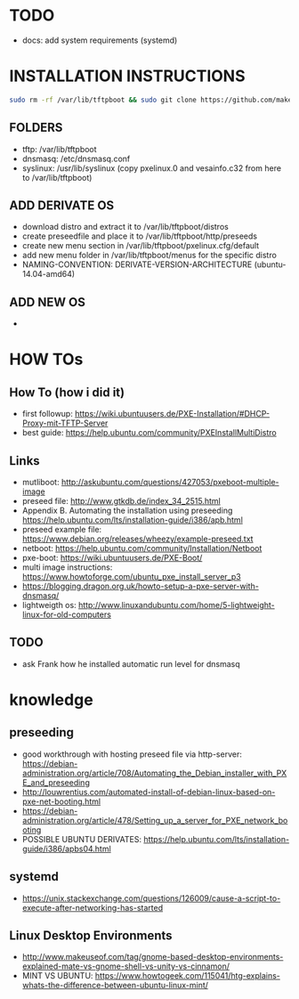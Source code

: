 # TODO
* docs: add system requirements (systemd)

# INSTALLATION INSTRUCTIONS
```bash
sudo rm -rf /var/lib/tftpboot && sudo git clone https://github.com/makerspace-eberswalde/tftp.git /var/lib/tftpboot && cd /var/lib/tftpboot/install && sh install.sh
```
## FOLDERS
* tftp: /var/lib/tftpboot
* dnsmasq: /etc/dnsmasq.conf
* syslinux: /usr/lib/syslinux (copy pxelinux.0 and vesainfo.c32 from here to /var/lib/tftpboot)

## ADD DERIVATE OS
* download distro and extract it to /var/lib/tftpboot/distros
* create preseedfile and place it to /var/lib/tftpboot/http/preseeds
* create new menu section in /var/lib/tftpboot/pxelinux.cfg/default
* add new menu folder in /var/lib/tftpboot/menus for the specific distro
* NAMING-CONVENTION: DERIVATE-VERSION-ARCHITECTURE (ubuntu-14.04-amd64)

## ADD NEW OS
* 

# HOW TOs

## How To (how i did it)
* first followup: https://wiki.ubuntuusers.de/PXE-Installation/#DHCP-Proxy-mit-TFTP-Server
* best guide: https://help.ubuntu.com/community/PXEInstallMultiDistro

## Links
* mutliboot: http://askubuntu.com/questions/427053/pxeboot-multiple-image
* preseed file: http://www.gtkdb.de/index_34_2515.html
* Appendix B. Automating the installation using preseeding https://help.ubuntu.com/lts/installation-guide/i386/apb.html
* preseed example file: https://www.debian.org/releases/wheezy/example-preseed.txt
* netboot: https://help.ubuntu.com/community/Installation/Netboot
* pxe-boot: https://wiki.ubuntuusers.de/PXE-Boot/
* multi image instructions: https://www.howtoforge.com/ubuntu_pxe_install_server_p3
* https://blogging.dragon.org.uk/howto-setup-a-pxe-server-with-dnsmasq/
* lightweigth os: http://www.linuxandubuntu.com/home/5-lightweight-linux-for-old-computers

## TODO
* ask Frank how he installed automatic run level for dnsmasq

# knowledge

## preseeding
* good workthrough with hosting preseed file via http-server: https://debian-administration.org/article/708/Automating_the_Debian_installer_with_PXE_and_preseeding
* http://louwrentius.com/automated-install-of-debian-linux-based-on-pxe-net-booting.html
* https://debian-administration.org/article/478/Setting_up_a_server_for_PXE_network_booting
* POSSIBLE UBUNTU DERIVATES: https://help.ubuntu.com/lts/installation-guide/i386/apbs04.html

## systemd
* https://unix.stackexchange.com/questions/126009/cause-a-script-to-execute-after-networking-has-started 

## Linux Desktop Environments
* http://www.makeuseof.com/tag/gnome-based-desktop-environments-explained-mate-vs-gnome-shell-vs-unity-vs-cinnamon/
* MINT VS UBUNTU: https://www.howtogeek.com/115041/htg-explains-whats-the-difference-between-ubuntu-linux-mint/
